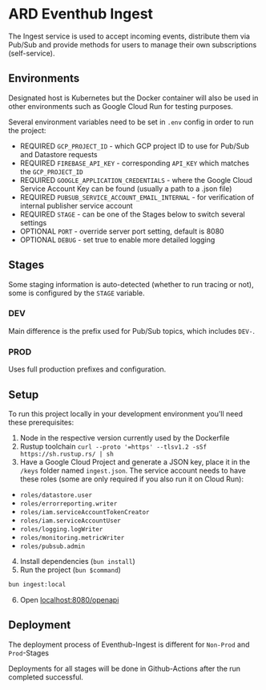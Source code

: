 # ARD Eventhub Ingest

The Ingest service is used to accept incoming events, distribute them via Pub/Sub and provide methods for users to manage their own subscriptions (self-service).

## Environments

Designated host is Kubernetes but the Docker container will also be used in other environments such as Google Cloud Run for testing purposes.

Several environment variables need to be set in `.env` config in order to run the project:

- REQUIRED `GCP_PROJECT_ID` - which GCP project ID to use for Pub/Sub and Datastore requests
- REQUIRED `FIREBASE_API_KEY` - corresponding `API_KEY` which matches the `GCP_PROJECT_ID`
- REQUIRED `GOOGLE_APPLICATION_CREDENTIALS` - where the Google Cloud Service Account Key can be found (usually a path to a .json file)
- REQUIRED `PUBSUB_SERVICE_ACCOUNT_EMAIL_INTERNAL` - for verification of internal publisher service account
- REQUIRED `STAGE` - can be one of the Stages below to switch several settings
- OPTIONAL `PORT` - override server port setting, default is 8080
- OPTIONAL `DEBUG` - set true to enable more detailed logging

## Stages

Some staging information is auto-detected (whether to run tracing or not), some is configured by the `STAGE` variable.

### DEV

Main difference is the prefix used for Pub/Sub topics, which includes `DEV-`.

### PROD

Uses full production prefixes and configuration.

## Setup

To run this project locally in your development environment you'll need these prerequisites:

1. Node in the respective version currently used by the Dockerfile
2. Rustup toolchain `curl --proto '=https' --tlsv1.2 -sSf https://sh.rustup.rs/ | sh`
3. Have a Google Cloud Project and generate a JSON key, place it in the `/keys` folder named `ingest.json`. The service account needs to have these roles (some are only required if you also run it on Cloud Run):

- `roles/datastore.user`
- `roles/errorreporting.writer`
- `roles/iam.serviceAccountTokenCreator`
- `roles/iam.serviceAccountUser`
- `roles/logging.logWriter`
- `roles/monitoring.metricWriter`
- `roles/pubsub.admin`

4. Install dependencies (`bun install`)
5. Run the project (`bun $command`)

```sh
bun ingest:local
```

6. Open [localhost:8080/openapi](http://localhost:8080/openapi/)

## Deployment

The deployment process of Eventhub-Ingest is different for `Non-Prod` and `Prod`-Stages

Deployments for all stages will be done in Github-Actions after the run completed successful.
